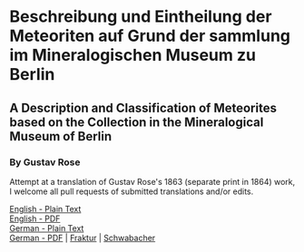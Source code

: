 # Beschreibung und Eintheilung der Meteoriten auf Grund der sammlung im Mineralogischen Museum zu Berlin

## A Description and Classification of Meteorites based on the Collection in the Mineralogical Museum of Berlin

### By Gustav Rose

Attempt at a translation of Gustav Rose's 1863 (separate print in 1864) work, I welcome all pull requests of submitted translations and/or edits.

[English - Plain Text](full-text-english.md)  
[English - PDF]()  
[German - Plain Text](full-text-german.md)  
[German - PDF](https://cdn.solaranamnesis.com/GustavRose/gustav_rose_meteorit_german_PDFlaTex.pdf) | [Fraktur](https://cdn.solaranamnesis.com/GustavRose/gustav_rose_meteorit_german_PDFlaTex-frak.pdf) | [Schwabacher](https://cdn.solaranamnesis.com/GustavRose/gustav_rose_meteorit_german_PDFlaTex-swab.pdf)  
